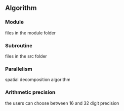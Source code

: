 ## Algorithm

### Module

files in the module folder

### Subroutine

files in the src folder

### Parallelism

spatial decomposition algorithm

### Arithmetic precision

the users can choose between 16 and 32 digit precision





